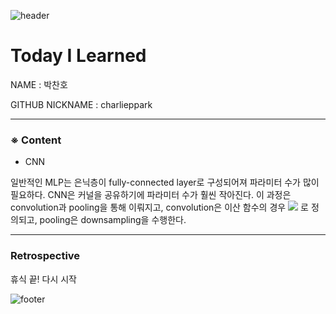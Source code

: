![header](https://capsule-render.vercel.app/api?type=soft&color=084B8A&height=20&section=header)
# Today I Learned

NAME : 박찬호

GITHUB NICKNAME : charlieppark

---

### ※ Content

- CNN

일반적인 MLP는 은닉층이 fully-connected layer로 구성되어져 파라미터 수가 많이 필요하다. CNN은 커널을 공유하기에 파라미터 수가 훨씬 작아진다. 이 과정은 convolution과 pooling을 통해 이뤄지고, convolution은 이산 함수의 경우 <img src="https://render.githubusercontent.com/render/math?math=\color{red}\left ( f*g \right )\left ( m \right ) = \sum_{n}f\left ( n \right )g\left ( m-n \right )"> 로 정의되고, pooling은 downsampling을 수행한다.

---

### Retrospective

휴식 끝! 다시 시작

![footer](https://capsule-render.vercel.app/api?type=soft&color=084B8A&height=20&section=footer)
